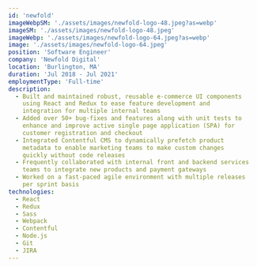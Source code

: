 ```yaml
---
id: 'newfold'
imageWebpSM: './assets/images/newfold-logo-48.jpeg?as=webp'
imageSM: './assets/images/newfold-logo-48.jpeg'
imageWebp: './assets/images/newfold-logo-64.jpeg?as=webp'
image: './assets/images/newfold-logo-64.jpeg'
position: 'Software Engineer'
company: 'Newfold Digital'
location: 'Burlington, MA'
duration: 'Jul 2018 - Jul 2021'
employmentType: 'Full-time'
description:
  - Built and maintained robust, reusable e-commerce UI components
    using React and Redux to ease feature development and
    integration for multiple internal teams
  - Added over 50+ bug-fixes and features along with unit tests to
    enhance and improve active single page application (SPA) for
    customer registration and checkout
  - Integrated Contentful CMS to dynamically prefetch product
    metadata to enable marketing teams to make custom changes
    quickly without code releases
  - Frequently collaborated with internal front and backend services
    teams to integrate new products and payment gateways
  - Worked on a fast-paced agile environment with multiple releases
    per sprint basis
technologies:
  - React
  - Redux
  - Sass
  - Webpack
  - Contentful
  - Node.js
  - Git
  - JIRA
---
```

